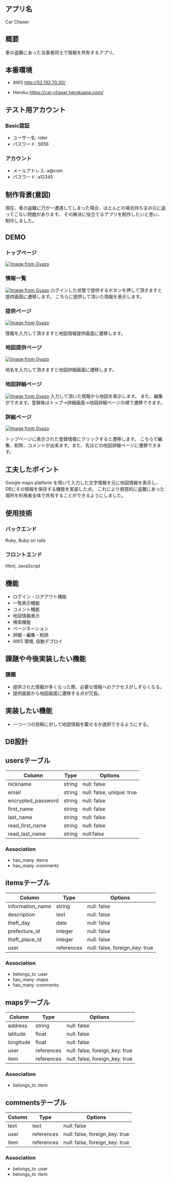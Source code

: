 
## アプリ名

Car Chaser

## 概要

車の盗難にあった当事者同士で情報を共有するアプリ。

## 本番環境

- AWS
http://52.192.70.30/

- Heroku
https://car-chaser.herokuapp.com/

## テスト用アカウント

  ### Basic認証
  - ユーザー名: rider
  - パスワード: 5656

  ### アカウント
  - メールアドレス: a@com
  - パスワード: a12345

## 制作背景(意図)

現在、車の盗難に万が一遭遇してしまった場合、ほとんどの場合持ち主の元に返ってこない問題があります。
その解決に役立てるアプリを制作したいと思い、制作しました。

## DEMO

  ### トップページ
  [![Image from Gyazo](https://i.gyazo.com/098af3175a919f2e3b6aafb50740d974.jpg)](https://gyazo.com/098af3175a919f2e3b6aafb50740d974)

  ### 情報一覧
  [![Image from Gyazo](https://i.gyazo.com/e7f58a5a9aecc15a5f800b9bda1409aa.jpg)](https://gyazo.com/e7f58a5a9aecc15a5f800b9bda1409aa)
  ログインした状態で提供するボタンを押して頂きますと提供画面に遷移します。
  こちらに提供して頂いた情報を表示します。

  ### 提供ページ
  [![Image from Gyazo](https://i.gyazo.com/06ac0ef2e8862480dc9e947ecff8fb69.png)](https://gyazo.com/06ac0ef2e8862480dc9e947ecff8fb69)
   
   情報を入力して頂きますと地図情報提供画面に遷移します。

   ### 地図提供ページ
   [![Image from Gyazo](https://i.gyazo.com/bee33525d23757badd040ea43abddc63.png)](https://gyazo.com/bee33525d23757badd040ea43abddc63)

   地名を入力して頂きますと地図詳細画面に遷移します。

   ### 地図詳細ページ
  [![Image from Gyazo](https://i.gyazo.com/41fe28cd74138b8804c10cfdc07e6695.jpg)](https://gyazo.com/41fe28cd74138b8804c10cfdc07e6695)
  入力して頂いた情報から地図を表示します。
  また、編集ができます。登録後はトップ→詳細画面→地図詳細ページの順で遷移できます。
 
  ### 詳細ページ
  [![Image from Gyazo](https://i.gyazo.com/306021563968fe459e9768d9424919c7.png)](https://gyazo.com/306021563968fe459e9768d9424919c7)

  トップページに表示された登録情報にクリックすると遷移します。
  こちらで編集、削除、コメントが出来ます。また、先ほどの地図詳細ページに遷移できます。



## 工夫したポイント

Google maps platform を用いて入力した文字情報を元に地図情報を表示し、DBにその情報を保存する機能を実装した点。
これにより視覚的に盗難にあった場所を利用者全体で共有することができるようにしました。

## 使用技術

### バックエンド

Ruby, Ruby on rails 

### フロントエンド

Html, JavaScript

## 機能
- ログイン・ログアウト機能
- 一覧表示機能
- コメント機能
- 地図情報表示
- 検索機能
- ページネーション
- 詳細・編集・削除
- AWS 環境, 自動デプロイ

## 課題や今後実装したい機能

  ### 課題
  - 提供された情報が多くなった際、必要な情報へのアクセスがしずらくなる。
  - 提供画面から地図画面に遷移する点が冗長。

  ## 実装したい機能
  - 一つ一つの投稿に対して地図情報を載せるか選択できるようにする。

## DB設計

## usersテーブル


| Column              | Type    | Options                   |
| ------------------- | --------| --------------------------|
| nickname            | string  | null: false               |
| email               | string  | null: false, unique: true |
| encrypted_password  | string  | null: false               |
| first_name          | string  | null: false               |
| last_name           | string  | null: false               |
| read_first_name     | string  | null: false               |
| read_last_name      | string  | null:false                |

### Association
- has_many  :items
- has_many  :comments

## itemsテーブル

| Column             | Type       |     Options                    |
| ---------------    | ---------- | ------------------------------ |
| information_name   | string     | null: false                    |
| description        | text       | null: false                    |
| theft_day          | date       | null: false                    |
| prefecture_id      | integer    | null: false                    | 
| theft_place_id     | integer    | null: false                    |
| user               | references | null: false, foreign_key: true |

### Association
- belongs_to :user
- has_many :maps
- has_many :comments

 
 ## mapsテーブル

| Column             | Type       |     Options                    |
| ------------------ | --------   | -------------------------      |                       
| address             | string     | null: false                   |
| latitude           | float      | null: false                    |
| longitude          | float      | null: false                    |
| user               | references | null: false, foreign_key: true |
| item               | references | null: false, foreign_key: true |

### Association
- belongs_to :item

## commentsテーブル

| Column             | Type       |     Options                    |
| ------------------ | --------   | ------------------------------ |                       
| text               | text       | null: false                    |
| user               | references | null: false, foreign_key: true |
| item               | references | null: false, foreign_key: true |

### Association
- belongs_to :user
- belongs_to :item